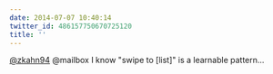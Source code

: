 ```yaml
---
date: 2014-07-07 10:40:14
twitter_id: 486157750670725120
title: ''
---
```


<!-- Tweet at https://twitter.com/statuses/486155499256041472 is either deleted or protected. -->

[@zkahn94](https://twitter.com/zkahn94) @mailbox I know "swipe to [list]" is a learnable pattern...
